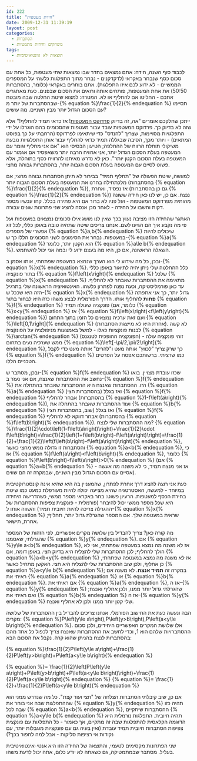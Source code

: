 ```yaml
---
id: 222
title: "חידת מעטפות"
date: 2009-12-31 11:39:19
layout: post
categories: 
  - הסתברות
  - משחקים וחידות מתמטיות
tags: 
  - תוצאות לא אינטואיטיביות
---
```

לכבוד סוף השנה, חידה: אתם נמצאים בחדר שבו נמצאות שתי מעטפות, כל אחת עם סכום כסף שנבחר באקראי (לדקדקנים - נבחר מתוך התפלגות כלשהי על המספרים הממשיים - לא ידוע לכם איזו התפלגות). אתם בוחרים באקראי (כלומר, בהסתברות 50:50) את אחת המעטפות, פותחים אותה ורואים את הסכום שבפנים. כעת מאתגרים אתכם - החליטו אם להחליף או לא. המטרה: למצוא שיטת החלטה שבה מובטח שבהסתברות של יותר מ-{% equation %}\frac{1}{2}{% endequation %} תסיימו עם הסכום הגדול יותר מבין השניים. מה עושים?

ייתכן שחלקכם אומרים "אה, זה בדיוק <a href="http://www.gadial.net/2008/07/25/envelope_paradox/">פרדוקס המעטפות</a>! אז כדאי תמיד להחליף!" אלא שזה לא בדיוק כך. פרדוקס המעטפות עובד עבור מעטפות שהסכומים בהם הוגרלו על ידי התפלגויות מסויימות, שצריך "להנדס" כדי שיתאימו לפרדוקס (הרחבתי על כך בפוסט המתאים) - ויותר מכך, הסיבה שבגללה תמיד כדאי להחליף עבור אותן התפלגויות נובעת משיקולי תוחלת הרווח של ההחלפה; הטיעון הבסיסי הוא "אם אני מחליף וגומר עם המעטפה בעלת הסכום הגדול יותר, אני ארוויח הרבה יותר משאפסיד אם אגמור עם המעטפה בעלת הסכום הקטן יותר". כאן לא נדרש מאיתנו להרוויח כסף בתוחלת, אלא פשוט לסיים עם המעטפה בעלת הסכום הגבוה יותר, בהסתברות גבוהה מחצי.

למעשה, שיטת הפעולה של "תחליף תמיד" בבירור לא תיתן הסתברות גבוהה מחצי; אם מלכתחילה בחרנו את המעטפה בעלת הסכום הגבוה יותר (בהסתברות {% equation %}\frac{1}{2}{% endequation %}), אז נפסיד, ואחרת (גם כן בהסתברות {% equation %}\frac{1}{2}{% endequation %}) ננצח. אם כן, יש לנו כאן חידה ששונה מהותית מפרדוקס המעטפות - ועל פניו לא ברור אם היא פתירה בכלל. קחו עכשיו מספר דקות וחשבו על החידה - לאחר מכן אנסה להציג שני פתרונות שונים עבורה.

האתגר שהחידה הזו מציבה נעוץ בכך שאין לנו מושג אילו סכומים נמצאים במעטפות ועל פי מה נקבע איך הם הגיעו לשם. אנחנו צריכים שיטה שתהיה טובה באופן כללי, לכל זוג אפשרי של מספרים {% equation %}a,b{% endequation %} שיכולים להיות במעטפות. נבחר את הסימונים לשני הסכומים הללו כך ש-{% equation %}a{% endequation %} הוא הקטן יותר, כלומר {% equation %}a\le b{% endequation %}. השאלה הראשונה, אם כן, היא מה בעצם ידוע לי ובמה אני יכול להשתמש.

ובכן, כל מה שידוע לי הוא הערך שנמצא במעטפה שפתחתי, אותו אסמן ב-{% equation %}x{% endequation %}. כלל ההחלטה שלי ניתן יהיה לתיאור באופן כללי בתור פונקציה {% equation %}f\left(x\right){% endequation %} שלכל {% equation %}x{% endequation %} מתאימה את ההסתברות שאבחר לא להחליף. עד כאן פורמליסטיקה, וכעת נפנה לפתרון כלשהו. האינטואיציה הראשונה שלי בתרגיל הזה היא שככל ש-{% equation %}x{% endequation %} גדול יותר, כך אני אתפתה <strong>פחות</strong> להחליף אותו. הדרך הפורמלית לבצע משהו כזה היא לבחור בתור {% equation %}f{% endequation %} פונקציה שעולה תמיד (כלומר, אם {% equation %}x&lt;y{% endequation %} אז {% equation %}f\left(x\right)&lt;f\left(y\right){% endequation %}) ועם זאת ערכיה נמצאים כל הזמן בתוך התחום {% equation %}\left[0,1\right]{% endequation %} (אחרת היא לא מייצגת הסתברות). לא קשה לבנות פונקציות כאלו - למשל באמצעות מניפולציה על הפונקציה {% equation %}\arctan{% endequation %} (הפונקציה ההופכית לטנגנס) - זוהי פונקציה עולה ממש שערכיה נעים בתחום {% equation %}\left[-\pi/2,\pi/2\right]{% endequation %}, כך שרק צריך "לכווץ" אותה מעט ו"להרים" אותה מעט כדי לקבל {% equation %}f{% endequation %} כמו שרציתי. ברשותכם אפסח על הפרטים הטכניים הללו.

ובכן, מסתבר ש-{% equation %}f{% endequation %} שכזו עובדת מצויין. בואו נחשב את ההסתברות שאנצח, אם אני נעזר ב-{% equation %}f{% endequation %} הזו. ההסתברות שאנצח היא ההסתברות שאבחר בהתחלה את {% equation %}a{% endequation %} (בהסתברות חצי) ואז בגלל {% equation %}f{% endequation %} אבחר להחליף (בהסתברות {% equation %}1-f\left(a\right){% endequation %}), ועוד ההסתברות שאבחר בהתחלה את {% equation %}b{% endequation %} (שוב, בהסתברות חצי) ואז בגלל {% equation %}f{% endequation %} אבחר דווקא לא להחליף (בהסתברות {% equation %}f\left(b\right){% endequation %}). מה ההסתברות שלי לנצח? {% equation %}\frac{1}{2}\cdot\left(1-f\left(a\right)\right)+\frac{1}{2}\cdot f\left(b\right)=\frac{1}{2}\left(1+f\left(b\right)-f\left(a\right)\right)=\frac{1}{2}+\frac{1}{2}\left(f\left(b\right)-f\left(a\right)\right){% endequation %}, והסתברות זו גדולה ממש מחצי כאשר {% equation %}a&lt;b{% endequation %}, כי אז {% equation %}f\left(a\right)&lt;f\left(b\right){% endequation %}, כלומר {% equation %}f\left(b\right)-f\left(a\right)&gt;0{% endequation %} (אם {% equation %}a=b{% endequation %} אז אני מנצח תמיד, כי לא משנה מה אעשה - אסיים עם הסכום הגדול מבין השניים, שבמקרה זה הם שווים).

כעת אני רוצה להציג דרך אחרת לפתרון, שהמעניין בה היא שהיא אינה קונסטרוקטיבית במיוחד - למעשה, האסטרטגיה שהיא מציעה יכולה להיות מעורפלת כמעט כמו שיטת בחירת הכסף למעטפות. הרעיון פשוט: בחר באקראי מספר ממשי, כשהדרישה היחידה היא שכל מספר ממשי יכול להיבחר (פורמלית - פונקצית צפיפות ההסתברות של ההגרלה צריכה להיות חיובית תמיד) והשווה אותו ל-{% equation %}x{% endequation %} שראית במעטפה שלך. אם המספר שהגרלת גדול יותר, תחליף; אחרת, תישאר.

מה קורה כאן? צריך להבדיל בין שלושה מקרים אפשריים, לפי הזהות של המספר שהגרלתי, שאסמנו {% equation %}y{% endequation %}. אם {% equation %}y\le a&lt;b{% endequation %}, אז לא משנה מה נמצא במעטפה שפתחתי, אני לא הולך להחליף; לכן ההסתברות שלי להצליח היא בדיוק חצי. באופן דומה, אם {% equation %}a&lt;b&lt;y{% endequation %} אז לא משנה מה נמצא במעטפה שפתחתי, כן אחליף, ולכן שוב ההסתברות שלי להצליח היא חצי. האקשן מתחיל כאשר {% equation %}a&lt;y\le b{% endequation %}; במקרה זה <strong>תמיד אנצח</strong>. לא משנה אם ראיתי את {% equation %}a{% endequation %} או {% equation %}b{% endequation %}. אם ראיתי את {% equation %}a{% endequation %}, אז ה-{% equation %}y{% endequation %} שהגרלתי גדול יותר ממנו, ולכן אחליף ואנצח; ואם ראיתי את {% equation %}b{% endequation %} אז ה-{% equation %}y{% endequation %} שלי קטן יותר ממנו ולכן לא אחליף ואנצח.

הבה ונעשה כעת את החישוב הפורמלי. אנחנו צריכים להבדיל בין ההסתברות של שלושה מקרים: {% equation %}P\left(y\le a\right),P\left(y&gt;b\right),P\left(a&lt;y\le b\right){% endequation %}. אלו שלושת המקרים האפשריים היחידים, ולכן סכום ההסתברויות שלהם הוא 1, וכדי לחשב את ההסתברות שאנצח צריך לכפול כל אחד מהם בהסתברות לנצח בהניתן שהוא קרה. נקבל את הסכום הבא:

{% equation %}\frac{1}{2}P\left(y\le a\right)+\frac{1}{2}P\left(y&gt;b\right)+P\left(a&lt;y\le b\right){% endequation %}

{% equation %}= \frac{1}{2}\left(P\left(y\le a\right)+P\left(y&gt;b\right)+P\left(a&lt;y\le b\right)\right)+\frac{1}{2}P\left(a&lt;y\le b\right){% endequation %}
{% equation %}= \frac{1}{2}+\frac{1}{2}P\left(a&lt;y\le b\right){% endequation %}

אם כן, שוב קיבלתי הסתברות הצלחה של "חצי ועוד קצת". כל מה שנדרש ממני הוא שההתפלגות שבה אני בוחר את {% equation %}y{% endequation %} תהיה כזו שבה לכל {% equation %}a&lt;b{% endequation %}, ההסתברות שיתקיים {% equation %}a&lt;y\le b{% endequation %} תהיה חיובית. התפלגות נורמלית היא הדוגמה הקלאסית להתפלגות שבה זה מתקיים, אך כאמור - כל התפלגות עם פונקצית צפיפות הסתברות חיובית תמיד עובדת (ואין בעיה גם עם פונקציות מוגבלות יותר, עם נקודות אי רציפות סליקות - אבל למה לחפור בכך?)

שני הפתרונות מקסימים לטעמי, והתוצאה של החידה הזו היא אנטי-אינטואיטיבית בעליל. מסתבר שבמתמטיקה, גם כשאתה לא יודע כלום, אתה יכול לדעת משהו.
